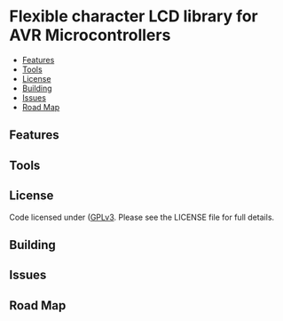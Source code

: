 # Flexible character LCD library for AVR Microcontrollers

* [Features](#features)
* [Tools](#tools)
* [License](#license)
* [Building](#building)
* [Issues](#issues)
* [Road Map](#road-map)

## Features <a name="features"></a>

## Tools <a name="tools"></a>

## License <a name="license"></a>

Code licensed under ([GPLv3][]. Please see the LICENSE file for full details.

## Building <a name="building"></a>

## Issues <a name="issues"></a>

## Road Map <a name="road-map"></a>


[Gnu Emacs]: http://www.gnu.org/software/emacs/
[GPLv3]: https://www.gnu.org/licenses/gpl.html
